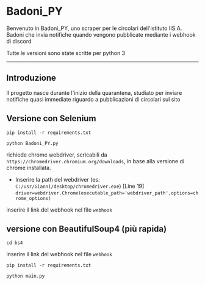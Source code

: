 # Badoni_PY

Benvenuto in Badoni_PY, uno scraper per le circolari dell'istituto IIS A. Badoni che invia notifiche quando vengono pubblicate mediante i webhook di discord

Tutte le versioni sono state scritte per python 3

---

## Introduzione

Il progetto nasce durante l'inizio della quarantena, studiato per inviare notifiche quasi immediate riguardo a pubblicazioni di circolari sul sito


## Versione con Selenium

`pip install -r requirements.txt`

`python Badoni_PY.py`

richiede chrome webdriver, scricabili da `https://chromedriver.chromium.org/downloads`, in base alla versione di chrome installata.

- Inserire la path del webdriver (es: `C:/usr/Gianni/desktop/chromedriver.exe`) [Line 19]
  `driver=webdriver.Chrome(executable_path='webdriver_path',options=chrome_options)`

inserire il link del webhook nel file `webhook`

## versione con BeautifulSoup4 (più rapida)

`cd bs4`

inserire il link del webhook nel file `webhook`

`pip install -r requirements.txt`

`python main.py`
 
